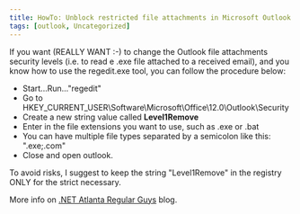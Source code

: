 ```yaml
---
title: HowTo: Unblock restricted file attachments in Microsoft Outlook 2007
tags: [outlook, Uncategorized]
---
```

<p>If you want (REALLY WANT :-) to change the Outlook file attachments security levels (i.e. to read e .exe file attached to a received email), and you know how to use the regedit.exe tool, you can follow the procedure below: </p>  <ul>   <li>Start...Run...&quot;regedit&quot;</li>    <li>Go to HKEY_CURRENT_USER\Software\Microsoft\Office\12.0\Outlook\Security </li>    <li>Create a new string value called <strong>Level1Remove</strong> </li>    <li>Enter in the file extensions you want to use, such as .exe or .bat </li>    <li>You can have multiple file types separated by a semicolon like this: &quot;.exe;.com&quot;</li>    <li>Close and open outlook. </li> </ul>  <p>To avoid risks, I suggest to keep the string &quot;Level1Remove&quot; in the registry ONLY for the strict necessary.</p>  <p>More info on <a href="http://www.devcow.com/blogs/adnrg/archive/2006/07/25/Unblock_restricted_file_attachments_in_Microsoft_Outlook.aspx" target="_blank">.NET Atlanta Regular Guys</a> blog.</p>
